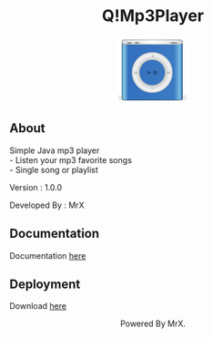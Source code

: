 <div align="center"><h1>Q!Mp3Player</h1></div>

<p align="center">
  <img src="icon.png">
</p>

<h2>About</h2>

<p>Simple Java mp3 player<br/>
- Listen your mp3 favorite songs<br/>
- Single song or playlist</p>
<p>Version : 1.0.0</p>
<p>Developed By : MrX</p>


<h2>Documentation</h2>

<p>Documentation <a href="https://raw.githack.com/MrX456/Q-MP3_Player/master/_Documentation/javadoc/index.html">here</a></p>


<h2>Deployment</h2>

<p>Download <a href="https://github.com/MrX456/Q-MP3_Player/raw/master/_Deploy/q!_mp3_1.0.0.exe">here</a></p>


<p align="center">Powered By MrX.</p>
